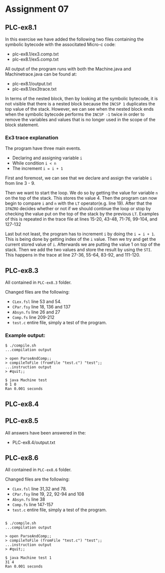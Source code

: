 # Assignment 07
## PLC-ex8.1

In this exercise we have added the following two files containing the symbolic bytecode with the associtated Micro-c code:
- plc-ex8.1/ex3.comp.txt
- plc-ex8.1/ex5.comp.txt

All output of the program runs with both the Machine.java and Machinetrace.java can be found at:
- plc-ex8.1/output.txt
- plc-ex8.1/ex3trace.txt

In terms of the nested block, then by looking at the symbolic bytecode, it is not visible that there is a nested block
because the `INCSP 1` duplicates the top value of the stack. However, we can see when the nested block ends when the 
symbolic bytecode performs the `INCSP -1` twice in order to remove the variables and values that is no longer used in the scope of the block statement.

### Ex3 trace explanation 
The program have three main events. 
- Declaring and assigning variable `i`
- While condition `i < n`
- The increment `i = i + 1`

First and foremost, we can see that we declare and assign the variable `i` from line 3 - 9.

Then we want to start the loop. We do so by getting the value for variable `n` on the top of the stack. 
This stores the value 4. Then the program can now begin to compare `i` and `n` with the `LT` operator(e.g. line 19). After that the `IFNZRO` decides whether or not if we should continue the loop or stop by checking the value put on the top of the stack by the previous `LT`. 
Examples of this is repeated in the trace file at lines 15-20, 43-48, 71-76, 99-104, and 127-132

Last but not least, the program has to increment `i` by doing the `i = i + 1`. This is being done by getting index of the `i` value. Then we try and get the current stored value of `i`. Afterwards we are putting the value 1 on top of the stack. Then we add the two values and store the result by using the `STI`. 
This happens in the trace at line 27-36, 55-64, 83-92, and 111-120.

## PLC-ex8.3
All contained in `PLC-ex8.3` folder.

Changed files are the following:
- `CLex.fsl` line 53 and 54.
- `CPar.fsy` line 18, 136 and 137
- `Absyn.fs` line 26 and 27
- `Comp.fs` line 209-212
- `test.c` entire file, simply a test of the program.

### Example output:
```
$ ./compile.sh
...compilation output

> open ParseAndComp;;
> compileToFile (fromFile "test.c") "test";;
...instruction output
> #quit;;

$ java Machine test
0 1 0
Ran 0.001 seconds
```

## PLC-ex8.4
## PLC-ex8.5
All answers have been answered in the:
- PLC-ex8.4/output.txt

## PLC-ex8.6
All contained in `PLC-ex8.6` folder.

Changed files are the following:
- `CLex.fsl` line 31,32 and 78.
- `CPar.fsy` line 19, 22, 92-94 and 108
- `Absyn.fs` line 38
- `Comp.fs` line 147-157 
- `test.c` entire file, simply a test of the program.


```

$ ./compile.sh
...compilation output

> open ParseAndComp;;
> compileToFile (fromFile "test.c") "test";;
...instruction output
> #quit;;

$ java Machine test 1
31 4
Ran 0.001 seconds
```

